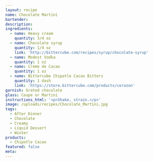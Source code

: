 ```yaml
---
layout: recipe
name: Chocolate Martini
bartender:
description:
ingredients:
  - name: Heavy cream
    quantity: 3/4 oz
  - name: Chocolate syrup
    quantity: 1/4 oz
    link: 'http://bittercube.com/recipes/syrup/chocolate-syrup'
  - name: Modest Vodka
    quantity: 1 oz
  - name: Creme de Cacao
    quantity: 1 oz
  - name: Bittercube Chipotle Cacao Bitters
    quantity: 1 dash
    link: 'https://store.bittercube.com/products/corazon'
garnish: Grated chocolate
glass: Coupe or Martini
instructions_html: '<p>Shake, strain.</p>'
image: /uploads/recipes/Chocolate_Martini.jpg
tags:
  - After Dinner
  - Chocolate
  - Creamy
  - Liquid Dessert
  - Winter
products:
  - Chipotle Cacao
featured: false
meta:
---
```


